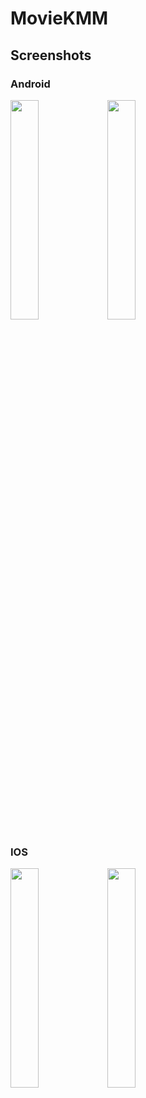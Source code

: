 # MovieKMM

## Screenshots

### Android

<img src="https://github.com/serhatkarakoca/MovieKMM/assets/52680778/78b7b312-e797-4417-a1c4-d3dcf1d8311e" width="30%" />
<img src="https://github.com/serhatkarakoca/MovieKMM/assets/52680778/9d436e1c-c1ed-4f41-adf7-72a882ed28e5" width="30%" />

### IOS

<img src="https://github.com/serhatkarakoca/MovieKMM/assets/52680778/a8018c4b-452c-4559-bebe-eb079fd843af" width="30%" />
<img src="https://github.com/serhatkarakoca/MovieKMM/assets/52680778/dd5dea28-b11d-4220-a4c3-75223220d875" width="30%" />

